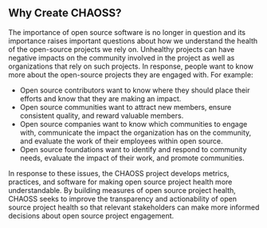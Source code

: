 
## Why Create CHAOSS?

The importance of open source software is no longer in question and its importance raises important questions about how we understand the health of the open-source projects we rely on. Unhealthy projects can have negative impacts on the community involved in the project as well as organizations that rely on such projects. In response, people want to know more about the open-source projects they are engaged with. For example:

- Open source contributors want to know where they should place their efforts and know that they are making an impact. 
- Open source communities want to attract new members, ensure consistent quality, and reward valuable members. 
- Open source companies want to know which communities to engage with, communicate the impact the organization has on the community, and evaluate the work of their employees within open source. 
- Open source foundations want to identify and respond to community needs, evaluate the impact of their work, and promote communities.

In response to these issues, the CHAOSS project develops metrics, practices, and software for making open source project health more understandable. By building measures of open source project health, CHAOSS seeks to improve the transparency and actionability of open source project health so that relevant stakeholders can make more informed decisions about open source project engagement.
